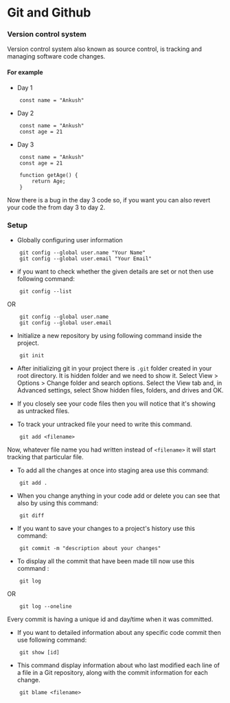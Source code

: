 # Git and Github

### Version control system
Version control system also known as source control, is tracking and managing software code changes.

#### For example

- Day 1

```
    const name = "Ankush"
```

- Day 2

```
    const name = "Ankush"
    const age = 21
```

- Day 3

```
    const name = "Ankush"
    const age = 21

    function getAge() {
        return Age;
    }
```

Now there is a bug in the day 3 code so, if you want you can also revert your code the from day 3 to day 2. 

### Setup 

- Globally configuring user information

```
    git config --global user.name "Your Name"
    git config --global user.email "Your Email"
```

- if you want to check whether the given details are set or not then use following command:

```
    git config --list
```

OR

```
    git config --global user.name 
    git config --global user.email 
```

- Initialize a new repository by using following command inside the project.

```
    git init
```

- After initializing git in your project there is `.git` folder created in your root directory. It is hidden folder and we need to show it. Select View > Options > Change folder and search options. Select the View tab and, in Advanced settings, select Show hidden files, folders, and drives and OK.

- If you closely see your code files then you will notice that it's showing as untracked files. 

- To track your untracked file your need to write this command.

```
    git add <filename>
```

Now, whatever file name you had written instead of `<filename>` it will start tracking that particular file.

- To  add all the changes at once into staging area use this command: 

```
    git add .
```

- When you change anything in your code add or delete you can see that also by using this command: 

```
    git diff
```

- If you want to save your changes to a project's history use this command: 

```
    git commit -m "description about your changes"
```

- To display all the commit that have been made till now use this command :

```
    git log
```

 OR

```
    git log --oneline
```
Every commit is having a unique id and day/time when it was committed. 

- If you want to detailed information about any specific code commit then use following command:

```
    git show [id]
```

- This command display information about who last modified each line of a file in a Git repository, along with the commit information for each change. 

```
    git blame <filename>
```